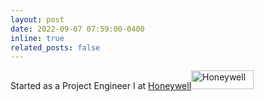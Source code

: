 ```yaml
---
layout: post
date: 2022-09-07 07:59:00-0400
inline: true
related_posts: false
---
```

Started as a Project Engineer I at  [Honeywell](https://www.honeywell.com)<img src="https://upload.wikimedia.org/wikipedia/commons/thumb/2/2a/Honeywell_logo.svg/1356px-Honeywell_logo.svg.png" alt="Honeywell" width="100" height="30">
